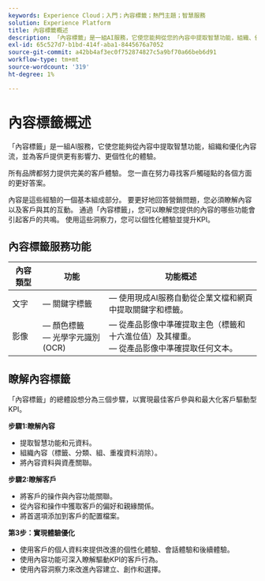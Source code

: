 ```yaml
---
keywords: Experience Cloud；入門；內容標籤；熱門主題；智慧服務
solution: Experience Platform
title: 內容標籤概述
description: 「內容標籤」是一組AI服務，它使您能夠從您的內容中提取智慧功能，組織、優化內容流，並為客戶提供更有影響力、更個性化的體驗。
exl-id: 65c527d7-b1bd-414f-aba1-8445676a7052
source-git-commit: a42bb4af3ec0f752874827c5a9bf70a66beb6d91
workflow-type: tm+mt
source-wordcount: '319'
ht-degree: 1%

---
```


# 內容標籤概述

「內容標籤」是一組AI服務，它使您能夠從內容中提取智慧功能，組織和優化內容流，並為客戶提供更有影響力、更個性化的體驗。

所有品牌都努力提供完美的客戶體驗。 您一直在努力尋找客戶觸碰點的各個方面的更好答案。

內容是這些經驗的一個基本組成部分。 要更好地回答營銷問題，您必須瞭解內容以及客戶與其的互動。 通過「內容標籤」，您可以瞭解您提供的內容的哪些功能會引起客戶的共鳴。 使用這些洞察力，您可以個性化體驗並提升KPI。

## 內容標籤服務功能

| 內容類型 | 功能 | 功能概述 |
| --- | --- | --- |
| 文字 |  — 關鍵字標籤 <br> |  — 使用現成AI服務自動從企業文檔和網頁中提取關鍵字和標籤。 <br> |
| 影像 |  — 顏色標籤 <br>  — 光學字元識別(OCR) |  — 從產品影像中準確提取主色（標籤和十六進位值）及其權重。 <br>  — 從產品影像中準確提取任何文本。 |

## 瞭解內容標籤

「內容標籤」的總體設想分為三個步驟，以實現最佳客戶參與和最大化客戶驅動型KPI。

**步驟1:瞭解內容**
- 提取智慧功能和元資料。
- 組織內容（標籤、分類、組、重複資料消除）。
- 將內容資料與資產關聯。

**步驟2:瞭解客戶**
- 將客戶的操作與內容功能關聯。
- 從內容和操作中獲取客戶的偏好和親緣關係。
- 將首選項添加到客戶的配置檔案。

**第3步：實現體驗優化**
- 使用客戶的個人資料來提供改進的個性化體驗、會話體驗和後續體驗。
- 使用內容功能可深入瞭解驅動KPI的客戶行為。
- 使用內容洞察力來改進內容建立、創作和選擇。
